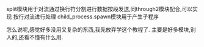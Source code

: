 split模块用于对流通过换行符分割进行数据按段发送,同through2模块配合,可以实现
按行对流进行处理
child_process.spawn模块用于产生子程序


怎么说呢,感觉好多没用又复杂的东西,我先放弃学这个教程了.
主要是好多模块,别人的,还看不懂有什么用.

